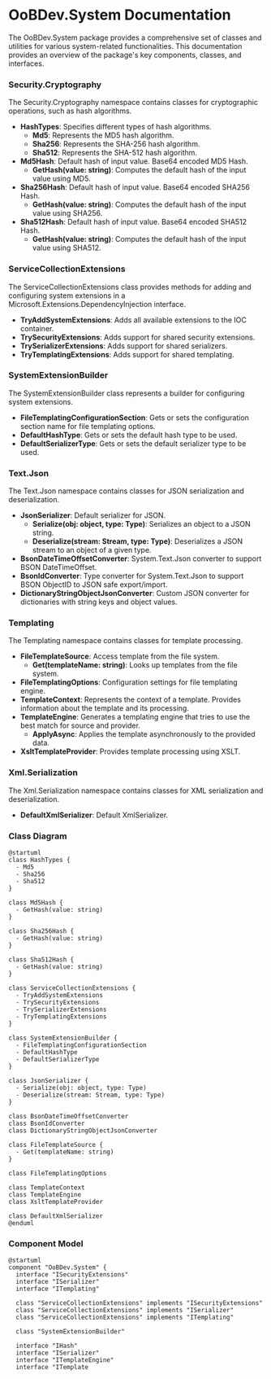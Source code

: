 # OoBDev.System Documentation

The OoBDev.System package provides a comprehensive set of classes and utilities for various system-related functionalities. This documentation provides an overview of the package's key components, classes, and interfaces.

### Security.Cryptography

The Security.Cryptography namespace contains classes for cryptographic operations, such as hash algorithms.

* **HashTypes**: Specifies different types of hash algorithms.
	+ **Md5**: Represents the MD5 hash algorithm.
	+ **Sha256**: Represents the SHA-256 hash algorithm.
	+ **Sha512**: Represents the SHA-512 hash algorithm.
* **Md5Hash**: Default hash of input value. Base64 encoded MD5 Hash.
	+ **GetHash(value: string)**: Computes the default hash of the input value using MD5.
* **Sha256Hash**: Default hash of input value. Base64 encoded SHA256 Hash.
	+ **GetHash(value: string)**: Computes the default hash of the input value using SHA256.
* **Sha512Hash**: Default hash of input value. Base64 encoded SHA512 Hash.
	+ **GetHash(value: string)**: Computes the default hash of the input value using SHA512.

### ServiceCollectionExtensions

The ServiceCollectionExtensions class provides methods for adding and configuring system extensions in a Microsoft.Extensions.DependencyInjection interface.

* **TryAddSystemExtensions**: Adds all available extensions to the IOC container.
* **TrySecurityExtensions**: Adds support for shared security extensions.
* **TrySerializerExtensions**: Adds support for shared serializers.
* **TryTemplatingExtensions**: Adds support for shared templating.

### SystemExtensionBuilder

The SystemExtensionBuilder class represents a builder for configuring system extensions.

* **FileTemplatingConfigurationSection**: Gets or sets the configuration section name for file templating options.
* **DefaultHashType**: Gets or sets the default hash type to be used.
* **DefaultSerializerType**: Gets or sets the default serializer type to be used.

### Text.Json

The Text.Json namespace contains classes for JSON serialization and deserialization.

* **JsonSerializer**: Default serializer for JSON.
	+ **Serialize(obj: object, type: Type)**: Serializes an object to a JSON string.
	+ **Deserialize(stream: Stream, type: Type)**: Deserializes a JSON stream to an object of a given type.
* **BsonDateTimeOffsetConverter**: System.Text.Json converter to support BSON DateTimeOffset.
* **BsonIdConverter**: Type converter for System.Text.Json to support BSON ObjectID to JSON safe export/import.
* **DictionaryStringObjectJsonConverter**: Custom JSON converter for dictionaries with string keys and object values.

### Templating

The Templating namespace contains classes for template processing.

* **FileTemplateSource**: Access template from the file system.
	+ **Get(templateName: string)**: Looks up templates from the file system.
* **FileTemplatingOptions**: Configuration settings for file templating engine.
* **TemplateContext**: Represents the context of a template. Provides information about the template and its processing.
* **TemplateEngine**: Generates a templating engine that tries to use the best match for source and provider.
	+ **ApplyAsync**: Applies the template asynchronously to the provided data.
* **XsltTemplateProvider**: Provides template processing using XSLT.

### Xml.Serialization

The Xml.Serialization namespace contains classes for XML serialization and deserialization.

* **DefaultXmlSerializer**: Default XmlSerializer.

### Class Diagram
```plantuml
@startuml
class HashTypes {
  - Md5
  - Sha256
  - Sha512
}

class Md5Hash {
  - GetHash(value: string)
}

class Sha256Hash {
  - GetHash(value: string)
}

class Sha512Hash {
  - GetHash(value: string)
}

class ServiceCollectionExtensions {
  - TryAddSystemExtensions
  - TrySecurityExtensions
  - TrySerializerExtensions
  - TryTemplatingExtensions
}

class SystemExtensionBuilder {
  - FileTemplatingConfigurationSection
  - DefaultHashType
  - DefaultSerializerType
}

class JsonSerializer {
  - Serialize(obj: object, type: Type)
  - Deserialize(stream: Stream, type: Type)
}

class BsonDateTimeOffsetConverter
class BsonIdConverter
class DictionaryStringObjectJsonConverter

class FileTemplateSource {
  - Get(templateName: string)
}

class FileTemplatingOptions

class TemplateContext
class TemplateEngine
class XsltTemplateProvider

class DefaultXmlSerializer
@enduml
```
### Component Model
```plantuml
@startuml
component "OoBDev.System" {
  interface "ISecurityExtensions"
  interface "ISerializer"
  interface "ITemplating"

  class "ServiceCollectionExtensions" implements "ISecurityExtensions"
  class "ServiceCollectionExtensions" implements "ISerializer"
  class "ServiceCollectionExtensions" implements "ITemplating"

  class "SystemExtensionBuilder"

  interface "IHash"
  interface "ISerializer"
  interface "ITemplateEngine"
  interface "ITemplate
